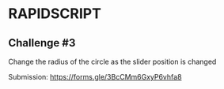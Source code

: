 # RAPIDSCRIPT

## Challenge #3
Change the radius of the circle as the slider position is changed

Submission: https://forms.gle/3BcCMm6GxyP6vhfa8